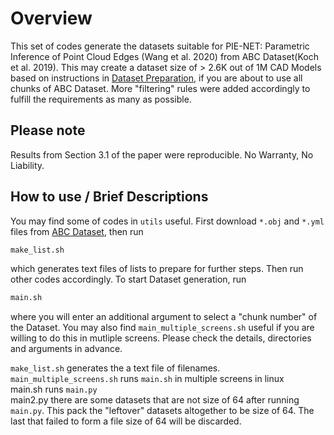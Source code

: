 # Overview
This set of codes generate the datasets suitable for PIE-NET: Parametric Inference of Point Cloud Edges (Wang et al. 2020) from ABC Dataset(Koch et al. 2019). This may create a dataset size of > 2.6K out of 1M CAD Models based on instructions in [Dataset Preparation](https://github.com/wangxiaogang866/PIE-NET), if you are about to use all chunks of ABC Dataset. More "filtering" rules were added accordingly to fulfill the requirements as many as possible.

## Please note
Results from Section 3.1 of the paper were reproducible. No Warranty, No Liability.

## How to use / Brief Descriptions
You may find some of codes in `utils` useful. First download `*.obj` and `*.yml` files from [ABC Dataset](https://deep-geometry.github.io/abc-dataset/), then run 
```bash
make_list.sh
```
which generates text files of lists to prepare for further steps. Then run other codes accordingly. To start Dataset generation, run
```bash
main.sh
```
where you will enter an additional argument to select a "chunk number" of the Dataset. You may also find `main_multiple_screens.sh` useful if you are willing to do this in mutliple screens. Please check the details, directories and arguments in advance. <br />

`make_list.sh` generates the a text file of filenames. <br />
`main_multiple_screens.sh` runs `main.sh` in multiple screens in linux <br />
main.sh runs `main.py` <br />
main2.py there are some datasets that are not size of 64 after running `main.py`. This pack the "leftover" datasets altogether to be size of 64. The last that failed to form a file size of 64 will be discarded.<br />
